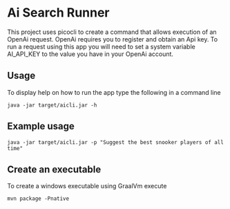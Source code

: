 # Ai Search Runner

This project uses picocli to create a command that allows execution of an OpenAi request. 
OpenAi requires you to register and obtain an Api key. To run a request using this app you will need to set a system variable AI_API_KEY to the value
you have in your OpenAi account.

## Usage
To display help on how to run the app type the following in a command line

```shell
java -jar target/aicli.jar -h 
```

## Example usage 
```shell 
java -jar target/aicli.jar -p "Suggest the best snooker players of all time"
```
## Create an executable
To create a windows executable using GraalVm execute

```shell
mvn package -Pnative
```
